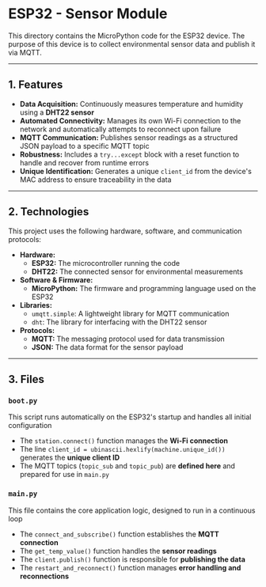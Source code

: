 # ESP32 - Sensor Module

This directory contains the MicroPython code for the ESP32 device. The purpose of this device is to collect environmental sensor data and publish it via MQTT.

---

## 1. Features

* **Data Acquisition:** Continuously measures temperature and humidity using a **DHT22 sensor**
* **Automated Connectivity:** Manages its own Wi-Fi connection to the network and automatically attempts to reconnect upon failure
* **MQTT Communication:** Publishes sensor readings as a structured JSON payload to a specific MQTT topic
* **Robustness:** Includes a `try...except` block with a reset function to handle and recover from runtime errors
* **Unique Identification:** Generates a unique `client_id` from the device's MAC address to ensure traceability in the data

---

## 2. Technologies

This project uses the following hardware, software, and communication protocols:

* **Hardware:**
    * **ESP32:** The microcontroller running the code
    * **DHT22:** The connected sensor for environmental measurements
* **Software & Firmware:**
    * **MicroPython:** The firmware and programming language used on the ESP32
* **Libraries:**
    * `umqtt.simple`: A lightweight library for MQTT communication
    * `dht`: The library for interfacing with the DHT22 sensor
* **Protocols:**
    * **MQTT:** The messaging protocol used for data transmission
    * **JSON:** The data format for the sensor payload

---

## 3. Files

### **`boot.py`**
This script runs automatically on the ESP32's startup and handles all initial configuration
* The `station.connect()` function manages the **Wi-Fi connection**
* The line `client_id = ubinascii.hexlify(machine.unique_id())` generates the **unique client ID**
* The MQTT topics (`topic_sub` and `topic_pub`) are **defined here** and prepared for use in `main.py`

### **`main.py`**
This file contains the core application logic, designed to run in a continuous loop
* The `connect_and_subscribe()` function establishes the **MQTT connection**
* The `get_temp_value()` function handles the **sensor readings**
* The `client.publish()` function is responsible for **publishing the data**
* The `restart_and_reconnect()` function manages **error handling and reconnections**